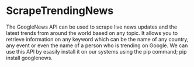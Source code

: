 # ScrapeTrendingNews
The GoogleNews API can be used to scrape live news updates and the latest trends from around the world based on any topic. It allows you to retrieve information on any keyword which can be the name of any country, any event or even the name of a person who is trending on Google. We can use this API by esasily install it on our systems using the pip command; pip install googlenews.
